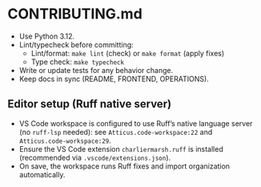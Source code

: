 # CONTRIBUTING.md

- Use Python 3.12.
- Lint/typecheck before committing:
  - Lint/format: `make lint` (check) or `make format` (apply fixes)
  - Type check: `make typecheck`
- Write or update tests for any behavior change.
- Keep docs in sync (README, FRONTEND, OPERATIONS).

## Editor setup (Ruff native server)

- VS Code workspace is configured to use Ruff’s native language server (no `ruff-lsp` needed): see `Atticus.code-workspace:22` and `Atticus.code-workspace:29`.
- Ensure the VS Code extension `charliermarsh.ruff` is installed (recommended via `.vscode/extensions.json`).
- On save, the workspace runs Ruff fixes and import organization automatically.
